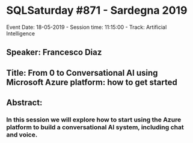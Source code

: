 # SQLSaturday #871 - Sardegna 2019
Event Date: 18-05-2019 - Session time: 11:15:00 - Track: Artificial Intelligence
## Speaker: Francesco Diaz
## Title: From 0 to Conversational AI using Microsoft Azure platform: how to get started
## Abstract:
### In this session we will explore how to start using the Azure platform to build a conversational AI system, including chat and voice.

